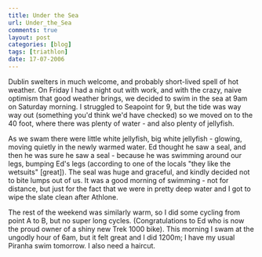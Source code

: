 ```yaml
---
title: Under the Sea
url: Under_the_Sea
comments: true
layout: post
categories: [blog]
tags: [triathlon]
date: 17-07-2006
---
```

<p class="intro"></p>
Dublin swelters in much welcome, and probably short-lived spell of hot weather. On Friday I had a night out with work, and with the crazy, naive optimism that good weather brings, we decided to swim in the sea at 9am on Saturday morning. I struggled to Seapoint for 9, but the tide was way way out (something you'd think we'd have checked) so we moved on to the 40 foot, where there was plenty of water - and also plenty of jellyfish.

As we swam there were little white jellyfish, big white jellyfish - glowing, moving quietly in the newly warmed water. Ed thought he saw a seal, and then he was sure he saw a seal - because he was swimming around our legs, bumping Ed's legs (according to one of the locals "they like the wetsuits" [great]). The seal was huge and graceful, and kindly decided not to bite lumps out of us. It was a good morning of swimming - not for distance, but just for the fact that we were in pretty deep water and I got to wipe the slate clean after Athlone.

The rest of the weekend was similarly warm, so I did some cycling from point A to B, but no super long cycles. (Congratulations to Ed who is now the proud owner of a shiny new Trek 1000 bike). This morning I swam at the ungodly hour of 6am, but it felt great and I did 1200m; I have my usual Piranha swim tomorrow. I also need a haircut.

